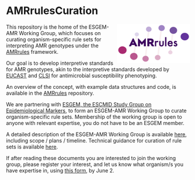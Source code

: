 # AMRrulesCuration

<img src="AMRrules_logo.png" width="200" align="right">

This repository is the home of the ESGEM-AMR Working Group, which focuses on curating organism-specific rule sets for interpreting AMR genotypes under the [AMRrules](https://github.com/interpretAMR/AMRrules) framework.

Our goal is to develop interpretive standards for AMR genotypes, akin to the interpretive standards developed by [EUCAST](https://www.eucast.org/) and [CLSI](https://clsi.org/) for antimicrobial susceptibility phenotyping.

An overview of the concept, with example data structures and code, is available in the [AMRrules](https://github.com/interpretAMR/AMRrules) repository.

We are partnering with [ESGEM, the ESCMID Study Group on Epidemiological Markers](https://www.escmid.org/esgem/), to form an ESGEM-AMR Working Group to curate organism-specific rule sets. Membership of the working group is open to anyone with relevant expertise, you do not have to be an ESGEM member.

A detailed description of the ESGEM-AMR Working Group is available [here](https://github.com/interpretAMR/AMRrulesCuration/blob/main/ESGEM-AMR%20Working%20Group.pdf), including scope / plans / timeline. Technical guidance for curation of rule sets is available [here](https://github.com/interpretAMR/AMRrulesCuration/blob/main/ESGEM-AMR%20Technical%20Guidance.pdf).

If after reading these documents you are interested to join the working group, please register your interest, and let us know what organism/s you have expertise in, using [this form](https://forms.gle/QjvQNuB3vCHGMiiA7), by June 2.

